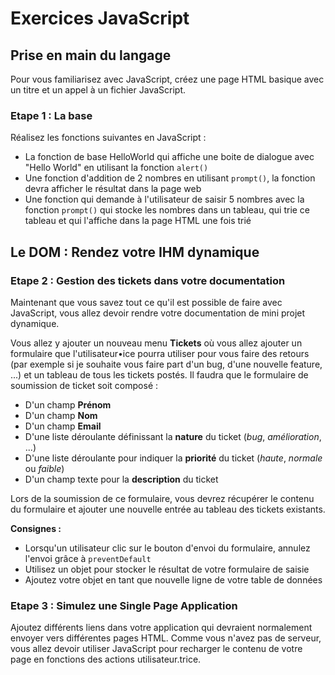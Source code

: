 # Exercices JavaScript

## Prise en main du langage

Pour vous familiarisez avec JavaScript, créez une page HTML basique avec un titre et un appel à un fichier JavaScript.

### Etape 1 : La base

Réalisez les fonctions suivantes en JavaScript :

* La fonction de base HelloWorld qui affiche une boite de dialogue avec "Hello World" en utilisant la fonction `alert()`
* Une fonction d'addition de 2 nombres en utilisant `prompt()`, la fonction devra afficher le résultat dans la page web
* Une fonction qui demande à l'utilisateur de saisir 5 nombres avec la fonction `prompt()` qui stocke les nombres dans un tableau, qui trie ce tableau et qui l'affiche dans la page HTML une fois trié

## Le DOM : Rendez votre IHM dynamique

### Etape 2 : Gestion des tickets dans votre documentation

Maintenant que vous savez tout ce qu'il est possible de faire avec JavaScript, vous allez devoir rendre votre documentation de mini projet dynamique.

Vous allez y ajouter un nouveau menu **Tickets** où vous allez ajouter un formulaire que l'utilisateur•ice pourra utiliser pour vous faire des retours (par exemple si je souhaite vous faire part d'un bug, d'une nouvelle feature, ...) et un tableau de tous les tickets postés. Il faudra que le formulaire de soumission de ticket soit composé :

* D'un champ **Prénom**
* D'un champ **Nom**
* D'un champ **Email**
* D'une liste déroulante définissant la **nature** du ticket (_bug_, _amélioration_, ...)
* D'une liste déroulante pour indiquer la **priorité** du ticket (_haute_, _normale_ ou _faible_)
* D'un champ texte pour la **description** du ticket

Lors de la soumission de ce formulaire, vous devrez récupérer le contenu du formulaire et ajouter une nouvelle entrée au tableau des tickets existants.

**Consignes :**

* Lorsqu'un utilisateur clic sur le bouton d'envoi du formulaire, annulez l'envoi grâce à `preventDefault`
* Utilisez un objet pour stocker le résultat de votre formulaire de saisie
* Ajoutez votre objet en tant que nouvelle ligne de votre table de données

### Etape 3 : Simulez une Single Page Application

Ajoutez différents liens dans votre application qui devraient normalement envoyer vers différentes pages HTML. Comme vous n'avez pas de serveur, vous allez devoir utiliser JavaScript pour recharger le contenu de votre page en fonctions des actions utilisateur.trice.
